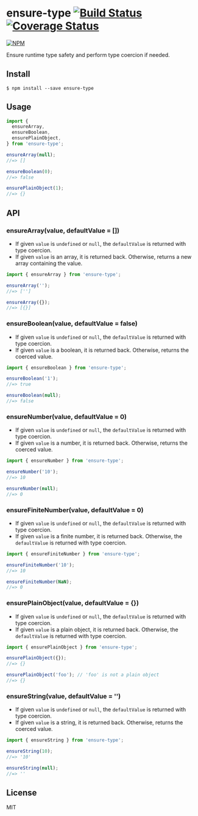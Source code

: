 # ensure-type [![Build Status](https://travis-ci.com/cheton/ensure-type.svg?branch=master)](https://travis-ci.com/cheton/ensure-type) [![Coverage Status](https://coveralls.io/repos/github/cheton/ensure-type/badge.svg?branch=master)](https://coveralls.io/github/cheton/ensure-type?branch=master)

[![NPM](https://nodei.co/npm/ensure-type.png?downloads=true&stars=true)](https://www.npmjs.com/package/ensure-type)

Ensure runtime type safety and perform type coercion if needed.

## Install

```
$ npm install --save ensure-type
```

## Usage

```js
import {
  ensureArray,
  ensureBoolean,
  ensurePlainObject,
} from 'ensure-type';

ensureArray(null);
//=> []

ensureBoolean(0);
//=> false

ensurePlainObject(1);
//=> {}
```

## API

### ensureArray(value, defaultValue = [])

* If given `value` is `undefined` or `null`, the `defaultValue` is returned with type coercion.
* If given `value` is an array, it is returned back. Otherwise, returns a new array containing the value.

```js
import { ensureArray } from 'ensure-type';

ensureArray('');
//=> ['']

ensureArray({});
//=> [{}]
```

### ensureBoolean(value, defaultValue = false)

* If given `value` is `undefined` or `null`, the `defaultValue` is returned with type coercion.
* If given `value` is a boolean, it is returned back. Otherwise, returns the coerced value.

```js
import { ensureBoolean } from 'ensure-type';

ensureBoolean('1');
//=> true

ensureBoolean(null);
//=> false
```

### ensureNumber(value, defaultValue = 0)

* If given `value` is `undefined` or `null`, the `defaultValue` is returned with type coercion.
* If given `value` is a number, it is returned back. Otherwise, returns the coerced value.

```js
import { ensureNumber } from 'ensure-type';

ensureNumber('10');
//=> 10

ensureNumber(null);
//=> 0
```

### ensureFiniteNumber(value, defaultValue = 0)

* If given `value` is `undefined` or `null`, the `defaultValue` is returned with type coercion.
* If given `value` is a finite number, it is returned back. Otherwise, the `defaultValue` is returned with type coercion.

```js
import { ensureFiniteNumber } from 'ensure-type';

ensureFiniteNumber('10');
//=> 10

ensureFiniteNumber(NaN);
//=> 0
```

### ensurePlainObject(value, defaultValue = {})

* If given `value` is `undefined` or `null`, the `defaultValue` is returned with type coercion.
* If given `value` is a plain object, it is returned back. Otherwise, the `defaultValue` is returned with type coercion.

```js
import { ensurePlainObject } from 'ensure-type';

ensurePlainObject({});
//=> {}

ensurePlainObject('foo'); // 'foo' is not a plain object
//=> {}
```

### ensureString(value, defaultValue = '')

* If given `value` is `undefined` or `null`, the `defaultValue` is returned with type coercion.
* If given `value` is a string, it is returned back. Otherwise, returns the coerced value.

```js
import { ensureString } from 'ensure-type';

ensureString(10);
//=> '10'

ensureString(null);
//=> ''
```

## License

MIT

